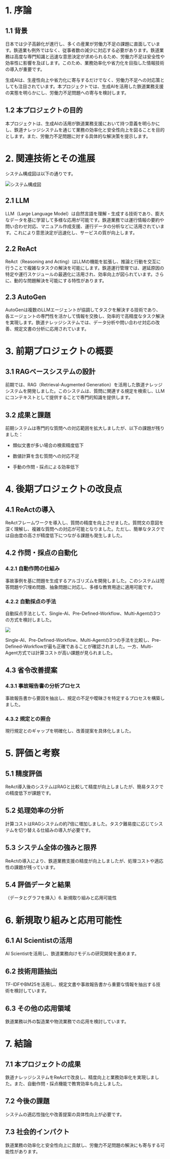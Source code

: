 # 1. 序論

## 1.1 背景

日本では少子高齢化が進行し、多くの産業が労働力不足の課題に直面しています。鉄道業も例外ではなく、従事者数の減少に対応する必要があります。鉄道業務は高度な専門知識と迅速な意思決定が求められるため、労働力不足は安全性や効率性に影響を及ぼします。このため、業務効率化や省力化を目指した情報技術の導入が重要です。

生成AIは、生産性向上や省力化に寄与するだけでなく、労働力不足への対応策としても注目されています。本プロジェクトでは、生成AIを活用した鉄道業務支援の実態を明らかにし、労働力不足問題への寄与を検討します。

## 1.2 本プロジェクトの目的

本プロジェクトは、生成AIの活用が鉄道業務支援において持つ意義を明らかにし、鉄道ナレッジシステムを通じて業務の効率化と安全性向上を図ることを目的とします。また、労働力不足問題に対する具体的な解決策を提示します。

# 2. 関連技術とその進展

システム構成図は以下の通りです。

![システム構成図](./assets/System-architecture-of-railway-knowledge-system.png)


## 2.1 LLM

LLM（Large Language Model）は自然言語を理解・生成する技術であり、膨大なデータを基に学習して多様な応用が可能です。鉄道業務では運行情報の要約や問い合わせ対応、マニュアル作成支援、運行データの分析などに活用されています。これにより意思決定が迅速化し、サービスの質が向上します。

## 2.2 ReAct

ReAct（Reasoning and Acting）はLLMの機能を拡張し、推論と行動を交互に行うことで複雑なタスクの解決を可能にします。鉄道運行管理では、遅延原因の特定や運行スケジュールの最適化に活用され、効率向上が図られています。さらに、動的な問題解決を可能にする特性があります。

## 2.3 AutoGen

AutoGenは複数のLLMエージェントが協調してタスクを解決する技術であり、各エージェントの専門性を活かして情報を交換し、効率的で高精度なタスク解決を実現します。鉄道ナレッジシステムでは、データ分析や問い合わせ対応の改善、規定文書の分析に応用されています。

# 3. 前期プロジェクトの概要

## 3.1 RAGベースシステムの設計

前期では、RAG（Retrieval-Augmented Generation）を活用した鉄道ナレッジシステムを開発しました。このシステムは、質問に関連する規定を検索し、LLMにコンテキストとして提供することで専門的知識を提供します。

## 3.2 成果と課題

前期システムは専門的な質問への対応範囲を拡大しましたが、以下の課題が残りました：

- 類似文書が多い場合の検索精度低下

- 数値計算を含む質問への対応不足

- 手動の作問・採点による効率低下

# 4. 後期プロジェクトの改良点

## 4.1 ReActの導入

ReActフレームワークを導入し、質問の精度を向上させました。質問文の意図を深く理解し、複雑な質問への対応が可能となりました。ただし、簡単なタスクでは自由度の高さが精度低下につながる課題も発生しました。

## 4.2 作問・採点の自動化

### 4.2.1 自動作問の仕組み

事故事例を基に問題を生成するアルゴリズムを開発しました。このシステムは短答問題や穴埋め問題、抽象問題に対応し、多様な教育用途に適用可能です。

### 4.2.2 自動採点の手法

自動採点手法として、Single-AI、Pre-Defined-Workflow、Multi-Agentの3つの方式を検討しました。

![](./assets/Comparison-of-three-types-of-scoring-mechnisms.png)

Single-AI、Pre-Defined-Workflow、Multi-Agentの3つの手法を比較し、Pre-Defined-Workflowが最も正確であることが確認されました。一方、Multi-Agent方式では計算コストが高い課題が見られました。

## 4.3 省令改善提案

### 4.3.1 事故報告書の分析プロセス

事故報告書から要因を抽出し、規定の不足や曖昧さを特定するプロセスを構築しました。

### 4.3.2 規定との照合

現行規定とのギャップを明確化し、改善提案を具体化しました。

# 5. 評価と考察

## 5.1 精度評価

ReAct導入後のシステムはRAGと比較して精度が向上しましたが、簡易タスクでの精度低下が課題です。

## 5.2 処理効率の分析

計算コストはRAGシステムの約7倍に増加しました。タスク難易度に応じてシステムを切り替える仕組みの導入が必要です。

## 5.3 システム全体の強みと限界

ReActの導入により、鉄道業務支援の精度が向上しましたが、処理コストや適応性の課題が残っています。

## 5.4 評価データと結果

（データとグラフを挿入）6. 新規取り組みと応用可能性

# 6. 新規取り組みと応用可能性

## 6.1 AI Scientistの活用

AI Scientistを活用し、鉄道業務向けモデルの研究開発を進めます。

## 6.2 技術用語抽出

TF-IDFやBM25を活用し、規定文書や事故報告書から重要な情報を抽出する技術を検討しています。

## 6.3 その他の応用領域

鉄道業務以外の製造業や物流業務での応用を検討しています。

# 7. 結論

## 7.1 本プロジェクトの成果

鉄道ナレッジシステムをReActで改良し、精度向上と業務効率化を実現しました。また、自動作問・採点機能で教育効率も向上しました。

## 7.2 今後の課題

システムの適応性強化や改善提案の具体性向上が必要です。

## 7.3 社会的インパクト

鉄道業務の効率化と安全性向上に貢献し、労働力不足問題の解決にも寄与する可能性があります。